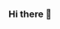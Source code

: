 ### Hi there 👋

<!--
**GabrielLimaSC/GabrielLimaSC** is a ✨ _special_ ✨ repository because its `README.md` (this file) appears on your GitHub profile.


- 🔭 Hoje estudo na Cesar School, estou no 1° Periodo de Ciencia da Computação
- 🌱 Front-End... Javascript
-->
